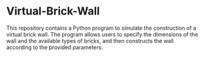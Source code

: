 # Virtual-Brick-Wall
This repository contains a Python program to simulate the construction of a virtual brick wall. The program allows users to specify the dimensions of the wall and the available types of bricks, and then constructs the wall according to the provided parameters.

